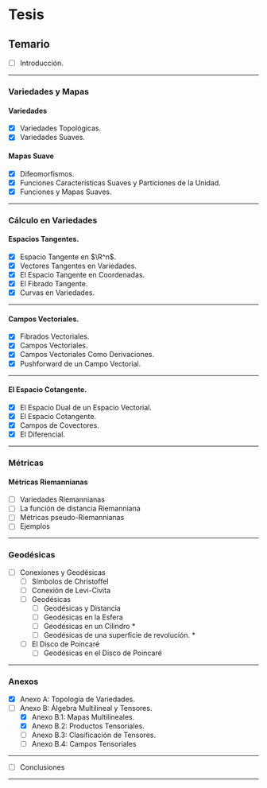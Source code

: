 # Tesis

## Temario

- [ ] Introducción.

---

### Variedades y Mapas

#### Variedades

- [x] Variedades Topológicas.
- [x] Variedades Suaves.

#### Mapas Suave

- [x] Difeomorfismos.
- [x] Funciones Características Suaves y Particiones de la Unidad.
- [x] Funciones y Mapas Suaves.

---

### Cálculo en Variedades

#### Espacios Tangentes.

- [x] Espacio Tangente en $\R^n$.
- [x] Vectores Tangentes en Variedades.
- [x] El Espacio Tangente en Coordenadas.
- [x] El Fibrado Tangente.
- [x] Curvas en Variedades.

---

#### Campos Vectoriales.

- [x] Fibrados Vectoriales.
- [x] Campos Vectoriales.
- [x] Campos Vectoriales Como Derivaciones.
- [x] Pushforward de un Campo Vectorial.

---

#### El Espacio Cotangente.

- [x] El Espacio Dual de un Espacio Vectorial.
- [x] El Espacio Cotangente.
- [x] Campos de Covectores.
- [x] El Diferencial.

---

### Métricas

#### Métricas Riemannianas

- [ ] Variedades Riemannianas
- [ ] La función de distancia Riemanniana
- [ ] Métricas pseudo-Riemannianas
- [ ] Ejemplos

---

### Geodésicas

- [ ] Conexiones y Geodésicas
  - [ ] Símbolos de Christoffel
  - [ ] Conexión de Levi-Civita
  - [ ] Geodésicas
    - [ ] Geodésicas y Distancia
    - [ ] Geodésicas en la Esfera
    - [ ] Geodésicas en un Cilindro \*
    - [ ] Geodésicas de una superficie de revolución. \*
  - [ ] El Disco de Poincaré
    - [ ] Geodésicas en el Disco de Poincaré

---

### Anexos

- [x] Anexo A: Topología de Variedades.
- [ ] Anexo B: Álgebra Multilineal y Tensores.
  - [x] Anexo B.1: Mapas Multilineales.
  - [x] Anexo B.2: Productos Tensoriales.
  - [ ] Anexo B.3: Clasificación de Tensores.
  - [ ] Anexo B.4: Campos Tensoriales

---

- [ ] Conclusiones

---
